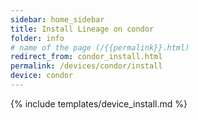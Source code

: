 ```yaml
---
sidebar: home_sidebar
title: Install Lineage on condor
folder: info
# name of the page (/{{permalink}}.html)
redirect_from: condor_install.html
permalink: /devices/condor/install
device: condor
---
```

{% include templates/device_install.md %}
